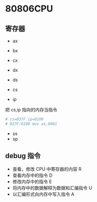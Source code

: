 # 80806CPU

## 寄存器

- ax
- bx
- cx
- dx

- ds

- cs
- ip

把 cs,ip 指向的内存当指令

```s
# cs=037F ip=0100
# 037F:0100 mov ax,0001
```

- ss
- sp

## debug 指令

- 查看，修改 CPU 中寄存器的内容  R
- 查看内存中的指令 D
- 修改内存中的指令 E
- 将内存中的数据解释为数据和汇编指令 U
- 以汇编形式向内存中写入指令 A
